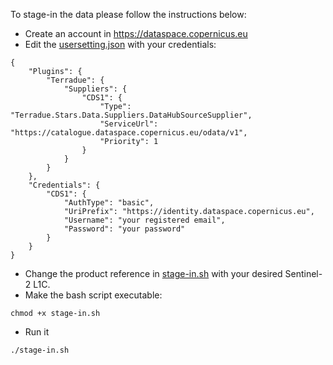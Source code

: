 To stage-in the data please follow the instructions below:
- Create an account in https://dataspace.copernicus.eu
- Edit the [usersetting.json](./usersettings.json) with your credentials:
```
{
    "Plugins": {
        "Terradue": {
            "Suppliers": {
                "CDS1": {
                    "Type": "Terradue.Stars.Data.Suppliers.DataHubSourceSupplier",
                    "ServiceUrl": "https://catalogue.dataspace.copernicus.eu/odata/v1",
                    "Priority": 1
                }
            }
        }
    },
    "Credentials": {
        "CDS1": {
            "AuthType": "basic",
            "UriPrefix": "https://identity.dataspace.copernicus.eu",
            "Username": "your registered email",
            "Password": "your password"
        }
    }
} 
```

- Change the product reference in [stage-in.sh](./stage-in.sh) with your desired Sentinel-2 L1C.
- Make the bash script executable:
```
chmod +x stage-in.sh
```
- Run it
```
./stage-in.sh
```